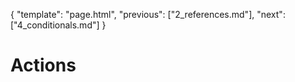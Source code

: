 {
    "template": "page.html",
    "previous": ["2_references.md"],
    "next": ["4_conditionals.md"]
}

# Actions
